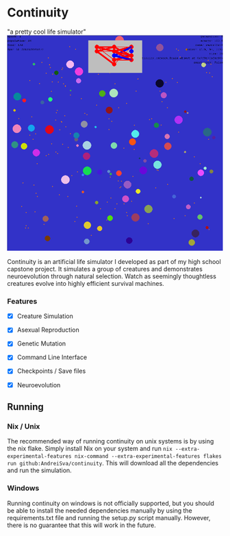 # Continuity
"a pretty cool life simulator"
![screenshot](screenshot.png)

Continuity is an artificial life simulator I developed as part of my high school capstone project. It simulates a group of creatures and demonstrates neuroevolution through natural selection. Watch as seemingly thoughtless creatures evolve into highly efficient survival machines.


### Features
- [X] Creature Simulation
- [X] Asexual Reproduction
- [X] Genetic Mutation
- [X] Command Line Interface
- [X] Checkpoints / Save files
- [X] Neuroevolution


Running
-------

### Nix / Unix
The recommended way of running continuity on unix systems is by using the nix flake. Simply install Nix on your system and run `nix --extra-experimental-features nix-command --extra-experimental-features flakes run github:AndreiSva/continuity`. This will download all the dependencies and run the simulation.

### Windows
Running continuity on windows is not officially supported, but you should be able to install the needed dependencies manually by using the requirements.txt file and running the setup.py script manually. However, there is no guarantee that this will work in the future.
